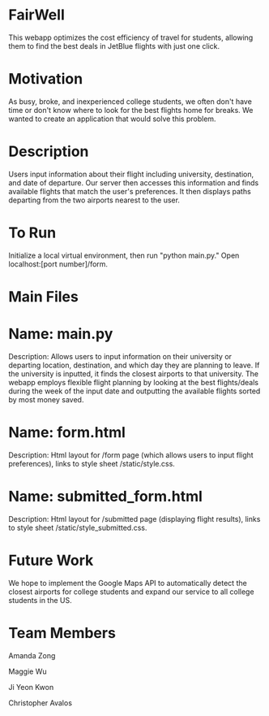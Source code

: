 # FairWell
This webapp optimizes the cost efficiency of travel for students, allowing them to find the best deals in JetBlue flights with just one click.

# Motivation
As busy, broke, and inexperienced college students, we often don't have time or don't know where to look for the best flights home for breaks. We wanted to create an application that would solve this problem.

# Description
Users input information about their flight including university, destination, and date of departure. Our server then accesses this information and finds available flights that match the user's preferences. It then displays paths departing from the two airports nearest to the user.

# To Run

Initialize a local virtual environment, then run "python main.py." Open localhost:[port number]/form.

# Main Files

# Name: main.py #

Description: Allows users to input information on their university or departing location, destination, and which day
they are planning to leave. If the university is inputted, it finds the closest airports to that university.
The webapp employs flexible flight planning by looking at the best flights/deals during the week of the input date and 
outputting the available flights sorted by most money saved.

# Name: form.html #

Description: Html layout for /form page (which allows users to input flight preferences), links to style sheet /static/style.css.

# Name: submitted_form.html #

Description: Html layout for /submitted page (displaying flight results), links to style sheet /static/style_submitted.css.

# Future Work
We hope to implement the Google Maps API to automatically detect the closest airports for college students and expand our service to all college students in the US.

# Team Members
Amanda Zong

Maggie Wu 

Ji Yeon Kwon

Christopher Avalos
